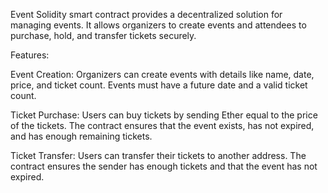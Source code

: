 Event Solidity smart contract provides a decentralized solution for managing events. It allows organizers to create events and attendees to purchase, hold, and transfer tickets securely.

Features:

Event Creation:
Organizers can create events with details like name, date, price, and ticket count.
Events must have a future date and a valid ticket count.

Ticket Purchase:
Users can buy tickets by sending Ether equal to the price of the tickets.
The contract ensures that the event exists, has not expired, and has enough remaining tickets.

Ticket Transfer:
Users can transfer their tickets to another address.
The contract ensures the sender has enough tickets and that the event has not expired.
